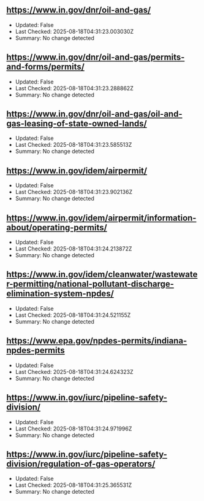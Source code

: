 ## https://www.in.gov/dnr/oil-and-gas/
- Updated: False
- Last Checked: 2025-08-18T04:31:23.003030Z
- Summary: No change detected

## https://www.in.gov/dnr/oil-and-gas/permits-and-forms/permits/
- Updated: False
- Last Checked: 2025-08-18T04:31:23.288862Z
- Summary: No change detected

## https://www.in.gov/dnr/oil-and-gas/oil-and-gas-leasing-of-state-owned-lands/
- Updated: False
- Last Checked: 2025-08-18T04:31:23.585513Z
- Summary: No change detected

## https://www.in.gov/idem/airpermit/
- Updated: False
- Last Checked: 2025-08-18T04:31:23.902136Z
- Summary: No change detected

## https://www.in.gov/idem/airpermit/information-about/operating-permits/
- Updated: False
- Last Checked: 2025-08-18T04:31:24.213872Z
- Summary: No change detected

## https://www.in.gov/idem/cleanwater/wastewater-permitting/national-pollutant-discharge-elimination-system-npdes/
- Updated: False
- Last Checked: 2025-08-18T04:31:24.521155Z
- Summary: No change detected

## https://www.epa.gov/npdes-permits/indiana-npdes-permits
- Updated: False
- Last Checked: 2025-08-18T04:31:24.624323Z
- Summary: No change detected

## https://www.in.gov/iurc/pipeline-safety-division/
- Updated: False
- Last Checked: 2025-08-18T04:31:24.971996Z
- Summary: No change detected

## https://www.in.gov/iurc/pipeline-safety-division/regulation-of-gas-operators/
- Updated: False
- Last Checked: 2025-08-18T04:31:25.365531Z
- Summary: No change detected

